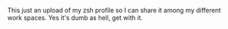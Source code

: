 This just an upload of my zsh profile so I can share it among my different work spaces. Yes it's dumb as hell, get with it.
